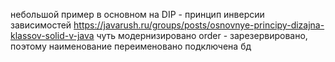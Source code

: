 небольшой пример в основном на DIP - принцип инверсии зависимостей
https://javarush.ru/groups/posts/osnovnye-principy-dizajna-klassov-solid-v-java 
чуть модернизировано
order - зарезервировано, поэтому наименование переименовано
подключена бд